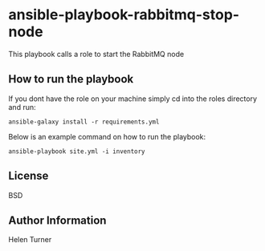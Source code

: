 ansible-playbook-rabbitmq-stop-node
=========
This playbook calls a role to start the RabbitMQ node

How to run the playbook
-----------------------

If you dont have the role on your machine simply cd into the roles directory and run:

    ansible-galaxy install -r requirements.yml
    
Below is an example command on how to run the playbook:

    ansible-playbook site.yml -i inventory 

License
-------

BSD

Author Information
------------------

Helen Turner